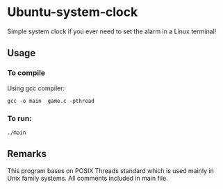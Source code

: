 # Ubuntu-system-clock
Simple system clock if you ever need to set the alarm in a Linux terminal!

## Usage
### To compile
Using gcc compiler:
```
gcc -o main  game.c -pthread
```
### To run:
```
./main
```

## Remarks
This program bases on POSIX Threads standard which is used mainly in Unix family systems.
All comments included in main file.
